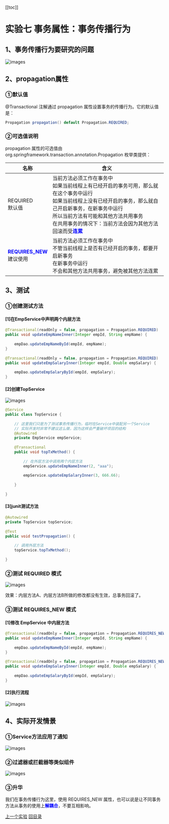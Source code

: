[[toc]]

# 实验七 事务属性：事务传播行为

## 1、事务传播行为要研究的问题

![images](../images/img012.png)



## 2、propagation属性

### ①默认值

@Transactional 注解通过 propagation 属性设置事务的传播行为。它的默认值是：

```java
Propagation propagation() default Propagation.REQUIRED;
```



### ②可选值说明

propagation 属性的可选值由 org.springframework.transaction.annotation.Propagation 枚举类提供：

| 名称                                                         | 含义                                                         |
| ------------------------------------------------------------ | ------------------------------------------------------------ |
| REQUIRED<br />默认值                                         | 当前方法必须工作在事务中<br />如果当前线程上有已经开启的事务可用，那么就在这个事务中运行<br />如果当前线程上没有已经开启的事务，那么就自己开启新事务，在新事务中运行<br />所以当前方法有可能和其他方法共用事务<br />在共用事务的情况下：当前方法会因为其他方法回滚而受<span style="color:blue;font-weight:bold;">连累</span> |
| <span style="color:blue;font-weight:bold;">REQUIRES_NEW</span><br />建议使用 | 当前方法必须工作在事务中<br />不管当前线程上是否有已经开启的事务，都要开启新事务<br />在新事务中运行<br />不会和其他方法共用事务，避免被其他方法连累 |



## 3、测试

### ①创建测试方法

#### [1]在EmpService中声明两个内层方法

```java
@Transactional(readOnly = false, propagation = Propagation.REQUIRED)
public void updateEmpNameInner(Integer empId, String empName) {
    
    empDao.updateEmpNameById(empId, empName);
}
    
@Transactional(readOnly = false, propagation = Propagation.REQUIRED)
public void updateEmpSalaryInner(Integer empId, Double empSalary) {
    
    empDao.updateEmpSalaryById(empId, empSalary);
}
```



#### [2]创建TopService

![images](../images/img013.png)

```java
@Service
public class TopService {
    
    // 这里我们只是为了测试事务传播行为，临时在Service中装配另一个Service
    // 实际开发时非常不建议这么做，因为这样会严重破坏项目的结构
    @Autowired
    private EmpService empService;
    
    @Transactional
    public void topTxMethod() {
    
        // 在外层方法中调用两个内层方法
        empService.updateEmpNameInner(2, "aaa");
        
        empService.updateEmpSalaryInner(3, 666.66);
        
    }
    
}
```



#### [3]junit测试方法

```java
@Autowired
private TopService topService;
    
@Test
public void testPropagation() {
    
    // 调用外层方法
    topService.topTxMethod();
    
}
```



### ②测试 REQUIRED 模式

![images](../images/img014.png)

效果：内层方法A、内层方法B所做的修改都没有生效，总事务回滚了。



### ③测试 REQUIRES_NEW 模式

#### [1]修改 EmpService 中内层方法

```java
@Transactional(readOnly = false, propagation = Propagation.REQUIRES_NEW)
public void updateEmpNameInner(Integer empId, String empName) {
    
    empDao.updateEmpNameById(empId, empName);
}
    
@Transactional(readOnly = false, propagation = Propagation.REQUIRES_NEW)
public void updateEmpSalaryInner(Integer empId, Double empSalary) {
    
    empDao.updateEmpSalaryById(empId, empSalary);
}
```



#### [2]执行流程

![images](../images/img015.png)



## 4、实际开发情景

### ①Service方法应用了通知

![images](../images/img016.png)



### ②过滤器或拦截器等类似组件

![images](../images/img017.png)



### ③升华

我们在事务传播行为这里，使用 REQUIRES_NEW 属性，也可以说是让不同事务方法从事务的使用上<span style="color:blue;font-weight:bold;">解耦合</span>，不要互相影响。



[上一个实验](experiment06.html) [回目录](../verse03.html)